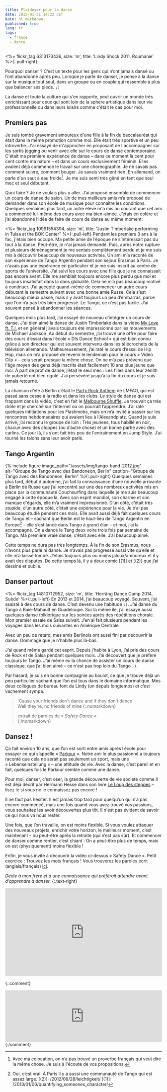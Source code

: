 ```yaml
---
title: Plaidoyer pour la danse
date: 2015-01-31 14:23 CET
kate: hl markdown;
published: true
lang: fr
tags:
  - france
  - dance
---
```


<%= flickr_tag 6313173436, size: 'm', title: 'Lindy Shock 2011, Roumanie' %>{:.pull-right}

Pourquoi danser ? C’est un texte pour les gens qui n’ont jamais dansé ou
l’ont abandonné après peu. Lorsque je parle de danser, je pense à la danse sur la
musique tout seul, dans un groupe ou en couple qui ressemble à plus que
balancer ses pieds. `;)`

La danse et toute la culture qui s'en rapporte, peut ouvrir un monde très enrichissant
pour ceux qui sont loin de la sphère artistique dans leur vie professionnelle ou
dans leurs loisirs comme c'était le cas pour moi.

## Premiers pas

Je suis tombé gravement amoureux d'une fille à la fin du baccalauréat qui était
dans la même promotion comme moi. Elle était très sportive et un peu introvertie.
J'ai essayé de m'approcher en proposant de l'accompagner sur les sortis jogging
ou venir avec elle sur le cours de danse contemporaine. C'était ma première
expérience de danse – dans ce moment là cent pour cent contre ma nature – et dans
un cours exclusivement féminin. Elles
avaient déjà commencé le travail sur une choréographie. Je ne savais pas comment
suivre, comment bouger. Je savais vraiment rien. En allemand, on parle d'un saut
à eau froide[^1]. Je me suis senti très gêné en tant que seul mec et seul débutant.

[^1]: Avec ma colocation, on n’a pas trouvé un proverbe français qui veut dire
      la même chose. Je suis à l'écoute de vos propositions.

<!--more-->      

Quoi faire ? Je ne voulais plus y aller. J’ai proposé ensemble de commencer un cours de
danse de salon. Un de mes meilleurs amis m’a proposé de demander dans
son école de musique pour connaître les conditions. Quelques semaines plus tard, un
autre élève m'a mis au courant que cet ami a commencé lui-même des cours avec ma
bien-aimée. J’étais en colère et j’ai abandonné l’idée de faire de cours de danse
au même moment.

<%= flickr_tag 10991554394, size: 'm', title: "Justin Timberlake performing in Tulsa at the BOK Center" %>{:.pull-left}
Pendant les premiers 3 ans à la fac, j'étais bien occupé. Ma petite amie de l’époque
ne s’intéressait pas du tout à la danse. Peut-être, je n'ai jamais demandé.
Puis, après notre rupture et plusieurs déménagement je me sentais complètement
perdu et je me suis mis à découvrir beaucoup de nouveaux activités. Un ami m’a raconté
de son expérience de Tango Argentin pendant son sejour Erasmus à Paris. Je n'avais
pas une espérance en particulier et je me suis inscrit au centre de sports de
l’université. J’ai suivi les cours avec une fille que je ne connaissait pas encore avant.
Elle me semblait toujours encore plus perdu que moi et toujours insatisfait dans
la dans globalité. Cela ne m’a pas beaucoup motivé à continuer. J’ai accepté quand-même
de commencer un autre cours débutant le semestre suivant avec une bonne amie Russe. Cela s’est beaucoup mieux
passé, mais il y avait toujours un peu d’embarras, parce que l’on n’a pas très bien
progressé. Le Tango, ce n’est pas facile. J’ai souvent pensé à abandonner les
séances.

Quelques mois plus tard, j’ai essayé de nouveau d’intégrer un cours de danse.
J'ai bien aimé la danse de Justin Timberlake dans la vidéo [My Love ft. T.I.] et
en général j’avais toujours été impressionné par les mouvements de Michael Jackson.
Au début du semestre, j’ai trouvé une offre pour faire des cours d’essai
dans l’école » D!s Dance School « qui est bien connu grâce à son directeur qui est
souvent intervenu dans les télécrochets de la télévision allemande. Malheureusement,
j’ai raté le cours d’essai de Hip Hop, mais on m’a proposé de revenir le lendemain pour
le cours » Video Clip « – cela serait presque la même chose. On ne m’a pas prévenu
que l'âge moyen des gens déjà inscrits était facilement 10 ans plus jeune que moi.
À part de prof de danse, j’était le seul mec : Les filles dans leur zénith de puberté
ont bien rigolé. J’ai persévéré jusqu’à la fin du cours et je suis jamais retourné.

La chanson d’été à Berlin c’était le [Party Rock Anthem] de LMFAO, qui est passé
sans cesse à la radio et dans les clubs. Le style de danse qui est frappant dans
la vidéo, c'est en fait le [Melbourne Shuffle]. Je trouvait ça très drôle et je cherché
sur l'internet où on pourrait l’apprendre. J’ai raté quelques intitiations pour les
Flashmobs, mais on m’a invité à passer sur les rencontres hebdomadaires qui avaient
lieu à l'Alexandplatz. Quand je suis arrivé, j’ai reconnu le groupe de loin :
Très jeunees, tous habillé en noir, chacun avec des cloppes (ou d’autre chose) et
un bonne partie avec des carlins. Ce jour là, ils s’ont fait très peu de l'entraînement
en Jump Style. J’ai tourné les talons sans leur avoir parlé.

## Tango Argentin

{% include figure image_path="/assets/img/tango-band-2012.jpg" alt="Groupe de Tango avec des Bandoneon, Berlin" caption="Groupe de Tango avec des Bandoneon, Berlin" %}{:.pull-right}
Quelques semaines plus tard, début d'automne, j’ai fait la connaissance d’une nouvelle
arrivante à Berlin de Russe que j’ai rencontré sur une des nombreux activités mis en place
par la communauté Couchsurfing dans laquelle je me suis beaucoup engagé à cette époque là.
Avec son esprit mondial, son charme et son manque d'égards, elle m’a vraiment impressionné.
D’un côté, c’était très stupide, d’un autre côté, c’était une expérience pour la vie. Je
n’ai pas beaucoup étudié pendent ces mois. Elle avait aussi déjà fait quelques cours de Tango
et – sachant que Berlin est le haut-lieu de Tango Argentin en Europe[^2] – elle s’est
lancé dans Tango à grand élan – et moi, j’ai la accompagné. On a dancé le Tang deux voire trois
fois par semaine de Tango. Ma première vraie danse, c’était avec elle. J’ai beaucoup aimé.

Cette temps ne dura pas très longtemps. À la fin de son Erasmus, nous n’avons plus parlé ni
dansé. Je n’avais pas progressé aussi vite qu’elle et elle m’a laissé tombé. J’étais
toujours plus ou moins jaloux/amoureux et il y avait des disputes. De cette temps là,
il y a deux comic [(1)] et [(2)] que j’ai dessiné et publié.

[^2]: Oui, c’est vrai. À Paris il y a aussi une communauté de Tango qui est assez large.
[(2)]: /2012/09/28/leichtigkeit/
[(1)]: /2013/01/06/quantifying_someones_character/

## Danser partout

<%= flickr_tag 14810712952, size: 'm', title: 'Herräng Dance Camp 2014, Suède' %>{:.pull-left}
En 2013 et 2014, j’ai beaucoup voyagé. Souvent, j’ai assisté à des cours de danse.
C’est devenu une habitude `:)`. J’ai dansé du Tango à Baie-Mahault en Guadeloupe. Sur la
même île, j’ai essayé aussi quelques danse folklorique sur les soirées après des
répétitions chorale. Mon premier essaie de Salsa suivait. J’en ai fait plusieurs
pendant les voyages dans les mois suivantes en Amérique Centrale.

Avec un peu de retard, mes amis Berlinois ont aussi fini par découvrir la danse.
Dommage que je n’habite plus là-bas.

J’ai quand même gardé cet esprit. Depuis j’habite à Lyon, j’ai pris des cours de
Rock et de Salsa pendant quelques mois. J’ai découvert que je préfère toujours le
Tango. J’ai même eu la chance de assister un cours de danse classique, que j’ai
bien aimé – ce n'est pas trop loin du Tango `;)`.

Par hasard, je suis en bonne compagnie au boulot, ce que je trouve déjà un peu
particulier sachant que l’on est tous dans le domaine informatique. Mes deux
collègues de bureau font du Lindy (un depuis longtemps) et c’est vachement sympa.

<div class="clearfix" />


> 'Cause your friends don't dance and if they don't dance   
> Well they're, no friends of mine
> {::nomarkdown}<footer>extrait de paroles de <cite title="Safety Dance">» Safety Dance «</cite></footer>{:/nomarkdown}

## Dansez !

Ça fait environ 10 ans, que l’on est sorti entre amis après l’école pour
essayer ce qui s’appelle » [Parkour] «. Notre ami le plus passionné a toujours
raconté que cela ne serait pas seulement un sport, mais une » Lebenseinstellung « – une attitude
de vie. Avec la danse, c’est pareil et en fait, quelques fois le Parkour semble
comme une danse.

Pour moi, danser, c’est oser, la grande découverte de vie société comme il est
déjà décrit par Hermann Hesse dans son livre [Le Loup des steppes] – lisez le
si vous ne le connaissez pas encore !

Il ne faut pas hésiter. Il est jamais trop tard pour quelqu’un qui n’a pas encore commencé,
mais une fois quand vous avez trouvé vos passions, vous souhaitez les avoir découvertes
plus tôt. Il n'est pas évident de savoir ce qui nous va nous rester.

Une fois, que l’on travaille, on est moins flexible. Si vous voulez attaquer des
nouveaux projets, enrichir votre horizon, le meilleurs moment, c’est
maintenant – ou peut-être après la retraite (qui n’est pas sûr). Et commencer
de danser comme rentier, c’est chiant : On a peut-être plus de temps, mais on est
(physiquement) moins flexible !

Enfin, je vous invite à découvrir la vidéo ci-dessus » Safety Dance «. Petit exercice :
Trouvez les mots français ! Vous trouverez les paroles écrit (anglais/français)
[ici](http://les-paroles-de-chansons.com/chanson/montrer/459215/donnas/paroles-et-traduction-de-chanson-safety-dance/).


*Dédie à mon frère et à une connaissance qui préférait attendre avant d’apprendre à danser.*
{:.text-right}


<div class="thumbnail" markdown="0" style="max-width:100%; position: relative; padding-bottom: 56.25%;height: 0; overflow: hidden">
<iframe width="960" height="720" style="position: absolute; top: 0; left: 0; width: 100%; height: 100%;" src="https://www.youtube.com/embed/AjPau5QYtYs?rel=0" frameborder="0" allowfullscreen></iframe>
</div>



{::comment}
<iframe width="100%" height="166" scrolling="no" frameborder="no" src="https://w.soundcloud.com/player/?url=https%3A//api.soundcloud.com/tracks/29029274&amp;color=cb4d51&amp;auto_play=false&amp;hide_related=false&amp;show_comments=true&amp;show_user=true&amp;show_reposts=false"></iframe>
{:/comment}

[My Love ft. T.I.]: http://youtu.be/xjpe7EGyiw8?t=1m54s "Justin Timberlake - Medley: Let Me Talk To You/My Love ft. T.I."
[Party Rock Anthem]: http://youtu.be/KQ6zr6kCPj8?t=3m39s "LMFAO - Party Rock Anthem ft. Lauren Bennett, GoonRock"
[Melbourne Shuffle]: https://fr.wikipedia.org/wiki/Melbourne_Shuffle
[Le Loup des steppes]: https://fr.wikipedia.org/wiki/Le_Loup_des_steppes
[Parkour]: https://fr.wikipedia.org/wiki/Parkour